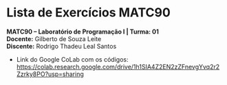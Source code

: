 # **Lista de Exercícios MATC90**  

**MATC90 – Laboratório de Programação I | Turma: 01**  
**Docente:** Gilberto de Souza Leite  
**Discente:** Rodrigo Thadeu Leal Santos  

- Link do Google CoLab com os códigos: https://colab.research.google.com/drive/1h1SIA4Z2EN2zZFnevgYvq2r2Zzrky8PO?usp=sharing
